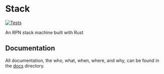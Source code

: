 # Stack

[![Tests](https://github.com/Vandesm14/stack/actions/workflows/tests.yml/badge.svg)](https://github.com/Vandesm14/stack/actions/workflows/tests.yml)

<!-- [![Checks](https://github.com/Vandesm14/stack/actions/workflows/check.yml/badge.svg)](https://github.com/Vandesm14/stack/actions/workflows/check.yml) -->

An RPN stack machine built with Rust

## Documentation

All documentation, the who, what, when, where, and why, can be found in the [docs](./docs) directory.